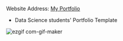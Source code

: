 Website Address: [My Portfolio](https://joshmen06.github.io/My_Portfolio/)

- Data Science students' Portfolio Template


![ezgif com-gif-maker](https://github.com/Joshmen06/My_Portfolio/blob/master/SR.gif)
